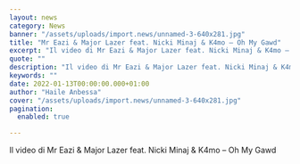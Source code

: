 ```yaml
---
layout: news
category: News
banner: "/assets/uploads/import.news/unnamed-3-640x281.jpg"
title: "Mr Eazi & Major Lazer feat. Nicki Minaj & K4mo – Oh My Gawd"
excerpt: "Il video di Mr Eazi & Major Lazer feat. Nicki Minaj & K4mo – Oh My Gawd"
quote: ""
description: "Il video di Mr Eazi & Major Lazer feat. Nicki Minaj & K4mo – Oh My Gawd"
keywords: ""
date: 2022-01-13T00:00:00.000+01:00
author: "Haile Anbessa"
cover: "/assets/uploads/import.news/unnamed-3-640x281.jpg"
pagination:
  enabled: true

---
```


Il video di Mr Eazi & Major Lazer feat. Nicki Minaj & K4mo – Oh My Gawd